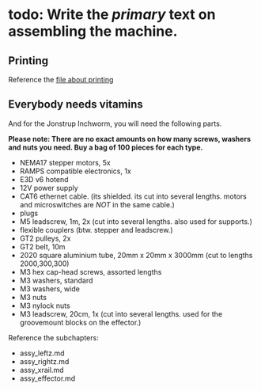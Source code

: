 # todo: Write the _primary_ text on assembling the machine.

## Printing
Reference the [file about printing](/docs/printing.md) 

## Everybody needs vitamins
And for the Jonstrup Inchworm, you will need the following parts. 

**Please note: There are no exact amounts on how many screws, washers and nuts you need. Buy a bag of 100 pieces for each type.**

- NEMA17 stepper motors, 5x
- RAMPS compatible electronics, 1x
- E3D v6 hotend
- 12V power supply
- CAT6 ethernet cable. (its shielded. its cut into several lengths. motors and microswitches are _NOT_ in the same cable.)
- plugs
- M5 leadscrew, 1m, 2x (cut into several lengths. also used for supports.)
- flexible couplers (btw. stepper and leadscrew.)
- GT2 pulleys, 2x
- GT2 belt, 10m
- 2020 square aluminium tube, 20mm x 20mm x 3000mm (cut to lengths 2000,300,300) 
- M3 hex cap-head screws, assorted lengths
- M3 washers, standard
- M3 washers, wide
- M3 nuts
- M3 nylock nuts
- M3 leadscrew, 20cm, 1x (cut into several lengths. used for the groovemount blocks on the effector.)

Reference the subchapters:
- assy_leftz.md
- assy_rightz.md
- assy_xrail.md
- assy_effector.md

